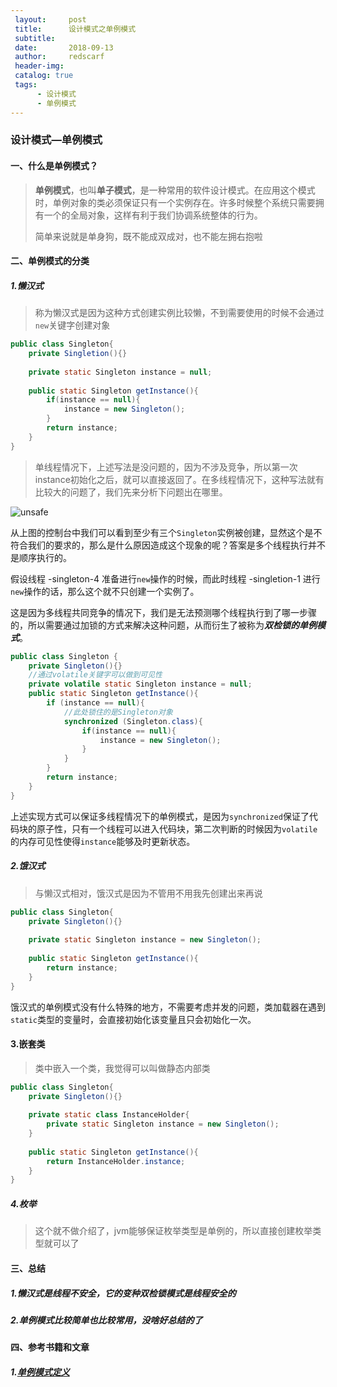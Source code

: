 ```yaml
---
 layout:     post
 title:      设计模式之单例模式
 subtitle:   
 date:       2018-09-13
 author:     redscarf                                            
 header-img: 
 catalog: true                                           
 tags:                                                           
      - 设计模式 
      - 单例模式
---
```


### 设计模式—单例模式

#### 一、什么是单例模式？

> **单例模式**，也叫**单子模式**，是一种常用的软件设计模式。在应用这个模式时，单例对象的类必须保证只有一个实例存在。许多时候整个系统只需要拥有一个的全局对象，这样有利于我们协调系统整体的行为。
>
> 简单来说就是单身狗，既不能成双成对，也不能左拥右抱啦

#### 二、单例模式的分类

##### 1.懒汉式

> 称为懒汉式是因为这种方式创建实例比较懒，不到需要使用的时候不会通过`new`关键字创建对象

```java
public class Singleton{
    private Singletion(){}
    
    private static Singleton instance = null;
    
    public static Singleton getInstance(){
        if(instance == null){
            instance = new Singleton();
        }
        return instance;
    }
}
```

> 单线程情况下，上述写法是没问题的，因为不涉及竞争，所以第一次instance初始化之后，就可以直接返回了。在多线程情况下，这种写法就有比较大的问题了，我们先来分析下问题出在哪里。



![unsafe](https://ws3.sinaimg.cn/large/006tNbRwgy1fv92v0b3wxj31kw0vzgwj.jpg)

从上图的控制台中我们可以看到至少有三个`Singleton`实例被创建，显然这个是不符合我们的要求的，那么是什么原因造成这个现象的呢？答案是多个线程执行并不是顺序执行的。

假设线程 -singleton-4 准备进行`new`操作的时候，而此时线程 -singletion-1 进行`new`操作的话，那么这个就不只创建一个实例了。

这是因为多线程共同竞争的情况下，我们是无法预测哪个线程执行到了哪一步骤的，所以需要通过加锁的方式来解决这种问题，从而衍生了被称为***双检锁的单例模式***。

```java
public class Singleton {
    private Singleton(){}
    //通过volatile关键字可以做到可见性
    private volatile static Singleton instance = null;
    public static Singleton getInstance(){
        if (instance == null){
            //此处锁住的是Singleton对象
            synchronized (Singleton.class){
                if(instance == null){
                    instance = new Singleton();
                }
            }
        }
        return instance;
    }
}
```

上述实现方式可以保证多线程情况下的单例模式，是因为`synchronized`保证了代码块的原子性，只有一个线程可以进入代码块，第二次判断的时候因为`volatile`的内存可见性使得`instance`能够及时更新状态。

##### 2.饿汉式

> 与懒汉式相对，饿汉式是因为不管用不用我先创建出来再说

```java
public class Singleton{
    private Singleton(){}
    
    private static Singleton instance = new Singleton();
    
    public static Singleton getInstance(){
        return instance;
    }
}
```

饿汉式的单例模式没有什么特殊的地方，不需要考虑并发的问题，类加载器在遇到`static`类型的变量时，会直接初始化该变量且只会初始化一次。

#### 3.嵌套类

> 类中嵌入一个类，我觉得可以叫做静态内部类

```java
public class Singleton{
    private Singleton(){}
    
    private static class InstanceHolder{
        private static Singleton instance = new Singleton();
    }
   
    public static Singleton getInstance(){
        return InstanceHolder.instance;
    }
}
```

##### 4.枚举

> 这个就不做介绍了，jvm能够保证枚举类型是单例的，所以直接创建枚举类型就可以了

#### 三、总结

##### 1.懒汉式是线程不安全，它的变种双检锁模式是线程安全的

##### 2.单例模式比较简单也比较常用，没啥好总结的了

#### 四、参考书籍和文章

##### 1.[单例模式定义](https://zh.wikipedia.org/wiki/%E5%8D%95%E4%BE%8B%E6%A8%A1%E5%BC%8F)